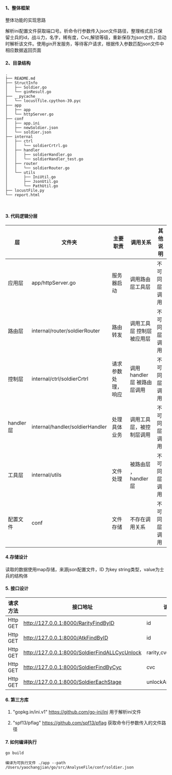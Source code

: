 #### 1、整体框架
整体功能的实现思路

解析ini配置文件获取端口号。析命令行参数传入json文件路径，整理格式且只保留士兵的id，战斗力，名字，稀有度，Cvc,解锁等级，重新保存为json文件，启动时解析该文件。使用gin开发服务，等待客户请求，根据传入参数匹配json文件中相应数据返回页面

#### 2、目录结构

```
.
├── README.md
├── StructInfo
│   ├── Soldier.go
│   └── ginResult.go
├── __pycache__
│   └── locustfile.cpython-39.pyc
├── app
│   ├── app
│   └── httpServer.go
├── conf
│   ├── app.ini
│   ├── newSoldier.json
│   └── soldier.json
├── internal
│   ├── ctrl
│   │   └── soldierCrtrl.go
│   ├── handler
│   │   ├── soldierHandler.go
│   │   └── soldierHandler_test.go
│   ├── router
│   │   └── soldierRouter.go
│   └── utils
│       ├── IniUtil.go
│       ├── JsonUtil.go
│       └── PathUtil.go
├── locustFile.py
└── report.html



```

#### 3. 代码逻辑分层


|层|文件夹|主要职责|调用关系|其他说明|
| ------------ | ------------ | ------------ | ------------ | ------------ |
|应用层 |app/httpServer.go  |服务器启动 |调用路由层工具层   |不可同层调用
|路由层 |internal/router/soldierRouter  |路由转发 | 调用工具层 控制层 被应用层   |不可同层调用
|控制层 |internal/ctrl/soldierCrtrl  |请求参数处理，响应 | 调用handler层 被路由层调用    |不可同层调用
|handler层 |internal/handler/soldierHandler  |处理具体业务 | 调用工具层，被控制层调用    |不可同层调用
|工具层  |internal/utils  |文件处理 | 被路由层 ，handler层  |不可同层调用
| 配置文件 |conf  |文件存储 | 不存在调用关系    |不可同层调用

#### 4.存储设计

读取的数据使用map存储，来源json配置文件，ID 为key string类型，value为士兵的结构体

#### 5. 接口设计

|   请求方法| 接口地址  |   请求参数|   请求响应(例如)|
| ------------ | ------------ | ------------ | ------------ |
|  Http GET |   http://127.0.0.1:8000/RarityFindByID| id  |  {"Rarity":"4"} |
|   Http GET|   http://127.0.0.1:8000/AtkFindByID|  id |  {"Atk":"900"} |
| Http GET  |  http://127.0.0.1:8000/SoldierFindALLCycUnlock | rarity,cvc,unlockArena  | {"id":"11002","Name":"Giant","UnlockArena":"2","Rarity":"3","Atk":"3300","Cvc":"1000"}|
| Http GET  |http://127.0.0.1:8000/SoldierFindByCyc   |  cvc | {"id":"15902","Name":"Spear Thrower","UnlockArena":"4","Rarity":"3","Atk":"73","Cvc":"1000"}  |
| Http GET  | http://127.0.0.1:8000/SoldierEachStage  |unlockArena   |  {"id":"11002","Name":"Giant","UnlockArena":"2","Rarity":"3","Atk":"3300","Cvc":"1000"} |

#### 6. 第三方库

1. "gopkg.in/ini.v1"
   https://github.com/go-ini/ini
   用于解析ini文件

2. "spf13/pflag"
   https://github.com/spf13/pflag
   获取命令行参数传入的文件路径

#### 7. 如何编译执行

`
go build
`

`
编译为可执行文件
./app --path /Users/yaochangjian/go/src/AnalyseFile/conf/soldier.json
`







